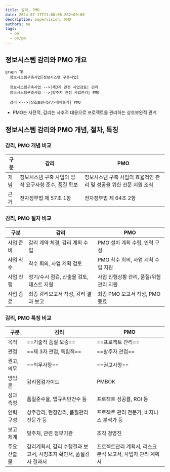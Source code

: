 ```yaml
---
title: 감리, PMO
date: 2024-07-17T21:00:08.862+09:00
description: Supervision, PMO
authors: me
tags:
  - pe
  - pe/pm
---
```


## 정보시스템 감리와 PMO 개요

```mermaid
graph TB
  정보시스템구축사업[정보시스템 구축사업]

  정보시스템구축사업 -->|제3자 관점 사업검토| 감리
  정보시스템구축사업 -->|발주자 관점 사업관리| PMO

  감리 <-->|상호보완<br/>대체불가| PMO
```

- PMO는 사전적, 감리는 사후적 대응으로 프로젝트를 관리하는 상호보완적 관계

## 정보시스템 감리와 PMO 개념, 절차, 특징

### 감리, PMO 개념 비교

| 구분 | 감리 | PMO |
| --- | --- | --- |
| 개념 | 정보시스템 구축 사업의 법적 요구사항 준수, 품질 확보 | 정보시스템 구축 사업의 효율적인 관리 및 성공을 위한 전문 지원 조직 |
| 근거 | 전자정부법 제 57조 1항 | 전자정부법 제 64조 2항 |

### 감리, PMO 절차 비교

| 구분 | 감리 | PMO |
| --- | --- | --- |
| 사업 준비 | 감리 계약 체결, 감리 계획 수립 | PMO 설치 계획 수립, 인력 구성 |
| 사업 착수 | 착수 회의, 사업 계획 검토 | PMO 착수 회의, 사업 계획 수립 지원 |
| 사업 진행 | 정기/수시 점검, 산출물 검토, 테스트 지원 | 사업 진행상황 관리, 품질/위험 관리 지원 |
| 사업 종료 | 최종 감리보고서 작성, 감리 결과 보고 | 최종 PMO 보고서 작성, PMO 종료 |

### 감리, PMO 특징 비교

| 구분 | 감리 | PMO |
| --- | --- | --- |
| 목적 | ==기술적 품질 보증== | ==프로젝트 관리== |
| 관점 | ==제 3자 관점, 독립적== | ==발주자 관점== |
| 권고, 의무 | ==의무사항== | ==권고사항== |
| 방법론 | 감리점검가이드 | PMBOK |
| 성과측정 | 품질준수율, 법규위반건수 등 | 프로젝트 성공률, ROI 등 |
| 인력구성 | 상주감리, 현장감리, 품질관리전문가 등 | 프로젝트 관리 전문가, 비지니스 분석가 등 |
| 보고체계 | 발주처, 관련 정부기관 | 조직 경영진 |
| 주요 산출물 | 감리계획서, 감리 수행결과 보고서, 시정조치 확인서, 품질검사 결과서 | 프로젝트관리 계획서, 리스크 분석 보고서, 사업자 관리 계획서 |
